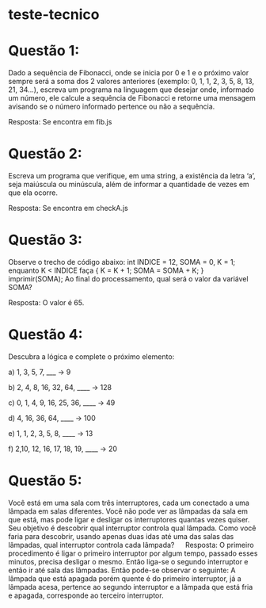 # teste-tecnico

# Questão 1:
Dado a sequência de Fibonacci, onde se inicia por 0 e 1 e o próximo valor sempre será a soma dos 2 valores anteriores (exemplo: 0, 1, 1, 2, 3, 5, 8, 13, 21, 34...), escreva um programa na linguagem que desejar onde, informado um número, ele calcule a sequência de Fibonacci e retorne uma mensagem avisando se o número informado pertence ou não a sequência.

Resposta: Se encontra em fib.js

# Questão 2:
Escreva um programa que verifique, em uma string, a existência da letra ‘a’, seja maiúscula ou minúscula, além de informar a quantidade de vezes em que ela ocorre.

Resposta: Se encontra em checkA.js

# Questão 3: 
Observe o trecho de código abaixo: int INDICE = 12, SOMA = 0, K = 1; enquanto K < INDICE faça { K = K + 1; SOMA = SOMA + K; } imprimir(SOMA);
Ao final do processamento, qual será o valor da variável SOMA?

Resposta: O valor é 65.

# Questão 4: 
Descubra a lógica e complete o próximo elemento:

a) 1, 3, 5, 7, ___ -> 9 

b) 2, 4, 8, 16, 32, 64, ____ -> 128 

c) 0, 1, 4, 9, 16, 25, 36, ____ -> 49 

d) 4, 16, 36, 64, ____ -> 100

e) 1, 1, 2, 3, 5, 8, ____ -> 13

f) 2,10, 12, 16, 17, 18, 19, ____ -> 20


# Questão 5:
Você está em uma sala com três interruptores, cada um conectado a uma lâmpada em salas diferentes. Você não pode ver as lâmpadas da sala em que está, mas pode ligar e desligar os interruptores quantas vezes quiser. Seu objetivo é descobrir qual interruptor controla qual lâmpada. Como você faria para descobrir, usando apenas duas idas até uma das salas das lâmpadas, qual interruptor controla cada lâmpada?  
Resposta: O primeiro procedimento é ligar o primeiro interruptor por algum tempo, passado esses minutos, precisa desligar o mesmo. Então liga-se o segundo interruptor e então ir até sala das lâmpadas. Então pode-se observar o seguinte: A lâmpada que está apagada porém quente é do primeiro interruptor, já a lâmpada acesa, pertence ao segundo interruptor e a lâmpada que está fria e apagada, corresponde ao terceiro interruptor.
